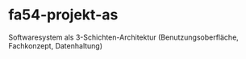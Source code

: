# fa54-projekt-as
Softwaresystem als 3-Schichten-Architektur (Benutzungsoberfläche, Fachkonzept, Datenhaltung)
